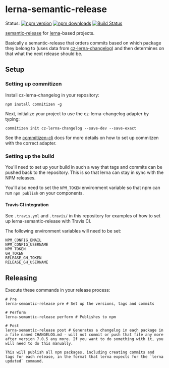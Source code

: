# lerna-semantic-release

Status:
[![npm version](https://img.shields.io/npm/v/lerna-semantic-release.svg?style=flat-square)](https://www.npmjs.org/package/lerna-semantic-release)
[![npm downloads](https://img.shields.io/npm/dm/lerna-semantic-release.svg?style=flat-square)](http://npm-stat.com/charts.html?package=lerna-semantic-release)
[![Build Status](https://img.shields.io/travis/atlassian/lerna-semantic-release.svg?style=flat-square)](https://travis-ci.org/atlassian/lerna-semantic-release)


[semantic-release](https://www.npmjs.com/package/semantic-release) for [lerna](http://lernajs.io)-based projects.

Basically a semantic-release that orders commits based on which package they belong to (uses data from [cz-lerna-changelog](https://github.com/atlassian/cz-lerna-changelog)) and then determines on that what the next release should be.

## Setup
### Setting up commitizen
Install cz-lerna-changelog in your repository:

```
npm install commitizen -g
```

Next, initialize your project to use the cz-lerna-changelog adapter by typing:

```
commitizen init cz-lerna-changelog --save-dev --save-exact
```

See the [commitizen-cli](https://github.com/commitizen/cz-cli) docs for more details on how to set up commitzen with the correct adapter.

### Setting up the build

You'll need to set up your build in such a way that tags and commits can be pushed back to the repository. This is so that lerna can stay in sync with the NPM releases.

You'll also need to set the `NPM_TOKEN` environment variable so that npm can run `npm publish` on your components.

#### Travis CI integration

See `.travis.yml` and `.travis/` in this repository for examples of how to set up lerna-semantic-release with Travis CI.

The following environment variables will need to be set:

```
NPM_CONFIG_EMAIL 
NPM_CONFIG_USERNAME 
NPM_TOKEN 
GH_TOKEN 
RELEASE_GH_TOKEN
RELEASE_GH_USERNAME
```

## Releasing

Execute these commands in your release process:

```
# Pre
lerna-semantic-release pre # Set up the versions, tags and commits

# Perform
lerna-semantic-release perform # Publishes to npm

# Post
lerna-semantic-release post # Generates a changelog in each package in a file named CHANGELOG.md - will not commit or push that file any more after version 7.0.5 any more. If you want to do something with it, you will need to do this manually.

This will publish all npm packages, including creating commits and tags for each release, in the format that lerna expects for the `lerna updated` command.
